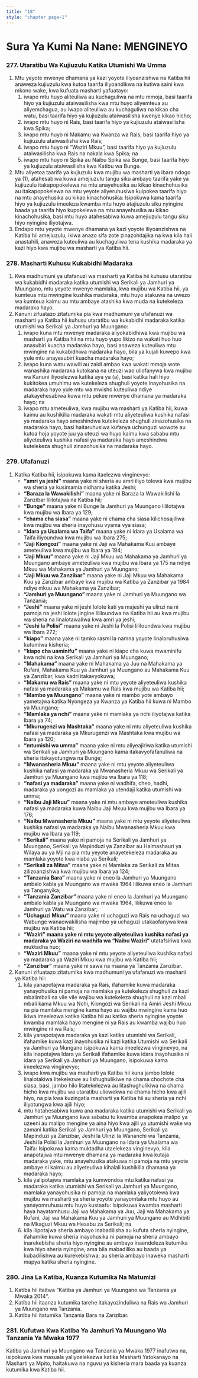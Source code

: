 ```yaml
---
title: "18"
style: "chapter page-1"
---
```


# Sura Ya Kumi Na Nane: MENGINEYO


### 277. Utaratibu Wa Kujiuzulu Katika Utumishi Wa Umma

1. Mtu yeyote mwenye dhamana ya kazi yoyote iliyoanzishwa na Katiba hii anaweza kujiuzulu kwa kutoa taarifa iliyoandikwa na kutiwa saini kwa mkono wake, kwa kufuata masharti yafuatayo:
	1. iwapo mtu huyo aliteuliwa au kuchaguliwa na mtu mmoja, basi taarifa hiyo ya kujiuzulu ataiwasilisha kwa mtu huyo aliyemteua au aliyemchagua, au iwapo aliteuliwa au kuchaguliwa na kikao cha watu, basi taarifa hiyo ya kujiuzulu ataiwasilisha kwenye kikao hicho;
	1. iwapo mtu huyo ni Rais, basi taarifa hiyo ya kujiuzulu ataiwasilisha kwa Spika;
	1. iwapo mtu huyo ni Makamu wa Kwanza wa Rais, basi taarifa hiyo ya kujiuzulu ataiwasilisha kwa Rais;
	1. iwapo mtu huyo ni “Waziri Mkuu”, basi taarifa hiyo ya kujiuzulu ataiwasilisha kwa Rais na nakala kwa Spika; na
	1. iwapo mtu huyo ni Spika au Naibu Spika wa Bunge, basi taarifa hiyo ya kujiuzulu ataiwasilisha kwa Katibu wa Bunge.
1. Mtu aliyetoa taarifa ya kujiuzulu kwa mujibu wa masharti ya ibara ndogo ya (1), atahesabiwa kuwa amejiuzulu tangu siku ambayo taarifa yake ya kujiuzulu itakapopokelewa na mtu anayehusika au kikao kinachohusika au itakapopokelewa na mtu yeyote aliyeruhusiwa kuipokea taarifa hiyo na mtu anayehusika au kikao kinachohusika: Isipokuwa kama taarifa hiyo ya kujiuzulu imeeleza kwamba mtu huyo atajiuzulu siku nyingine baada ya taarifa hiyo kupokelewa na mtu anayehusika au kikao kinachohusika, basi mtu huyo atahesabiwa kuwa amejiuzulu tangu siku hiyo nyingine iliyotajwa.
1. Endapo mtu yeyote mwenye dhamana ya kazi yoyote iliyoanzishwa na Katiba hii amejiuzulu, ikiwa anazo sifa zote zinazohitajika na kwa kila hali anastahili, anaweza kuteuliwa au kuchaguliwa tena kushika madaraka ya kazi hiyo kwa mujibu wa masharti ya Katiba hii.

### 278. Masharti Kuhusu Kukabidhi Madaraka

1. Kwa madhumuni ya ufafanuzi wa masharti ya Katiba hii kuhusu utaratibu wa kukabidhi madaraka katika utumishi wa Serikali ya Jamhuri ya Muungano, mtu yeyote mwenye mamlaka, kwa mujibu wa Katiba hii, ya kumteua mtu mwingine kushika madaraka, mtu huyo atakuwa na uwezo wa kumteua kaimu au mtu ambaye atashika kwa muda na kutekeleza madaraka hayo.
1. Kanuni zifuatazo zitatumika pia kwa madhumuni ya ufafanuzi wa masharti ya Katiba hii kuhusu utaratibu wa kukabidhi madaraka katika utumishi wa Serikali ya Jamhuri ya Muungano:
	1. iwapo kuna mtu mwenye madaraka aliyokabidhiwa kwa mujibu wa masharti ya Katiba hii na mtu huyo yupo likizo na wakati huo huo anasubiri kuacha madaraka hayo, basi anaweza kuteuliwa mtu mwingine na kukabidhiwa madaraka hayo, bila ya kujali kuwepo kwa yule mtu anayesubiri kuacha madaraka hayo;
	1. iwapo kuna watu wawili au zaidi ambao kwa wakati mmoja wote wanashika madaraka kutokana na uteuzi wao uliofanywa kwa mujibu wa Kanuni iliyoelezwa katika aya ya (a), basi katika hali hiyo kukitokea umuhimu wa kutekeleza shughuli yoyote inayohusika na madaraka hayo yule mtu wa mwisho kuteuliwa ndiye atakayehesabiwa kuwa mtu pekee mwenye dhamana ya madaraka hayo; na
	1. iwapo mtu ameteuliwa, kwa mujibu wa masharti ya Katiba hii, kuwa kaimu au kushikilia madaraka wakati mtu aliyeteuliwa kushika nafasi ya madaraka hayo ameshindwa kutekeleza shughuli zinazohusika na madaraka hayo, basi haitaruhusiwa kufanya uchunguzi wowote au kutoa hoja yoyote juu ya uteuzi wa huyo kaimu kwa sababu mtu aliyeteuliwa kushika nafasi ya madaraka hayo ameshindwa kutelekeza shughuli zinazohusika na madaraka hayo.

### 279. Ufafanuzi

1. Katika Katiba hii, isipokuwa kama itaelezwa vinginevyo:
	* __“amri ya jeshi”__ maana yake ni sheria au amri iliyo tolewa kwa mujibu wa sheria ya kusimamia nidhamu katika Jeshi;
	* __“Baraza la Wawakilishi”__ maana yake ni Baraza la Wawakilishi la Zanzibar lililotajwa na Katiba hii;
	* __“Bunge”__ maana yake ni Bunge la Jamhuri ya Muungano lililotajwa kwa mujibu wa Ibara ya 129;
	* __“chama cha siasa”__ maana yake ni chama cha siasa kilichosajiliwa kwa mujibu wa sheria inayohusu vyama vya siasa;
	* __“Idara ya Usalama wa Taifa”__ maana yake ni Idara ya Usalama wa Taifa iliyoundwa kwa mujibu wa Ibara 275;
	* __“Jaji Kiongozi”__ maana yake ni Jaji wa Mahakama Kuu ambaye ameteuliwa kwa mujibu wa Ibara ya 194;
	* __“Jaji Mkuu”__ maana yake ni Jaji Mkuu wa Mahakama ya Jamhuri ya Muungano ambaye ameteuliwa kwa mujibu wa Ibara ya 175 na ndiye Mkuu wa Mahakama ya Jamhuri ya Muungano;
	* __“Jaji Mkuu wa Zanzibar”__ maana yake ni Jaji Mkuu wa Mahakama Kuu ya Zanzibar ambaye kwa mujibu wa Katiba ya Zanzibar ya 1984 ndiye mkuu wa Mahakama ya Zanzibar;
	* __“Jamhuri ya Muungano”__ maana yake ni Jamhuri ya Muungano wa Tanzania;
	* __“Jeshi”__ maana yake ni jeshi lolote kati ya majeshi ya ulinzi na ni pamoja na jeshi lolote jingine lililoundwa na Katiba hii au kwa mujibu wa sheria na linalotawaliwa kwa amri ya jeshi;
	* __“Jeshi la Polisi”__ maana yake ni Jeshi la Polisi lililoundwa kwa mujibu wa Ibara 272;
	* __“kiapo”__ maana yake ni tamko rasmi la namna yoyote linaloruhusiwa kutumiwa kisheria;
	* __“kiapo cha uaminifu”__ maana yake ni kiapo cha kuwa mwaminifu kwa nchi na kwa Serikali ya Jamhuri ya Muungano;
	* __“Mahakama”__ maana yake ni Mahakama ya Juu na Mahakama ya Rufani, Mahakama Kuu ya Jamhuri ya Muungano au Mahakama Kuu ya Zanzibar, kwa kadri itakavyokuwa;
	* __“Makamu wa Rais”__ maana yake ni mtu yeyote aliyeteuliwa kushika nafasi ya madaraka ya Makamu wa Rais kwa mujibu wa Katiba hii;
	* __“Mambo ya Muungano”__ maana yake ni mambo yote ambayo yametajwa katika Nyongeza ya Kwanza ya Katiba hii kuwa ni Mambo ya Muungano;
	* __“Mamlaka ya nchi”__ maana yake ni mamlaka ya nchi iliyotajwa katika Ibara ya 74;
	* __“Mkurugenzi wa Mashtaka”__ maana yake ni mtu aliyeteuliwa kushika nafasi ya madaraka ya Mkurugenzi wa Mashtaka kwa mujibu wa Ibara ya 120;
	* __“mtumishi wa umma”__ maana yake ni mtu aliyeajiriwa katika utumishi wa Serikali ya Jamhuri ya Muungano kama itakavyofafanuliwa na sheria itakayotungwa na Bunge;
	* __“Mwanasheria Mkuu”__ maana yake ni mtu yeyote aliyeteuliwa kushika nafasi ya madaraka ya Mwanasheria Mkuu wa Serikali ya Jamhuri ya Muungano kwa mujibu wa Ibara ya 118;
	* __“nafasi ya madaraka”__ maana yake ni wadhifa, cheo, hadhi, madaraka ya uongozi au mamlaka ya utendaji katika utumishi wa umma;
	* __“Naibu Jaji Mkuu”__ maana yake ni mtu ambaye ameteuliwa kushika nafasi ya madaraka kuwa Naibu Jaji Mkuu kwa mujibu wa Ibara ya 176;
	* __“Naibu Mwanasheria Mkuu”__ maana yake ni mtu yeyote aliyeteuliwa kushika nafasi ya madaraka ya Naibu Mwanasheria Mkuu kwa mujibu wa Ibara ya 119;
	* __“Serikali”__ maana yake ni pamoja na Serikali ya Jamhuri ya Muungano, Serikali ya Mapinduzi ya Zanzibar au Halmashauri ya Wilaya au ya Mji na pia mtu yeyote anayetekeleza madaraka au mamlaka yoyote kwa niaba ya Serikali;
	* __“Serikali za Mitaa”__ maana yake ni Mamlaka za Serikali za Mitaa zilizoanzishwa kwa mujibu wa Ibara ya 124;
	* __“Tanzania Bara”__ maana yake ni eneo la Jamhuri ya Muungano ambalo kabla ya Muungano wa mwaka 1964 lilikuwa eneo la Jamhuri ya Tanganyika;
	* __“Tanzania Zanzibar”__ maana yake ni eneo la Jamhuri ya Muungano ambalo kabla ya Muungano wa mwaka 1964, lilikuwa eneo la Jamhuri ya Watu wa Zanzibar;
	* __“Uchaguzi Mkuu”__ maana yake ni uchaguzi wa Rais na uchaguzi wa Wabunge wanaowakilisha majimbo ya uchaguzi utakaofanywa kwa mujibu wa Katiba hii;
	* __“Waziri” maana yake ni mtu yeyote aliyeteuliwa kushika nafasi ya madaraka ya Waziri na wadhifa wa “Naibu Waziri”__ utatafsiriwa kwa muktadha huo;
	* __“Waziri Mkuu”__ maana yake ni mtu yeyote aliyeteuliwa kushika nafasi ya madaraka ya Waziri Mkuu kwa mujibu wa Katiba hii;
	* __“Zanzibar”__ maana yake ni sawa na maana ya Tanzania Zanzibar.
1. Kanuni zifuatazo zitatumika kwa madhumuni ya ufafanuzi wa masharti ya Katiba hii:
	1. kila yanapotajwa madaraka ya Rais, ifahamike kuwa madaraka yanayohusika ni pamoja na mamlaka ya kutekeleza shughuli za kazi mbalimbali na vile vile wajibu wa kutekeleza shughuli na kazi mbali mbali kama Mkuu wa Nchi, Kiongozi wa Serikali na Amiri Jeshi Mkuu na pia mamlaka mengine kama hayo au wajibu mwingine kama huo ikiwa imeelezwa katika Katiba hii au katika sheria nyingine yoyote kwamba mamlaka hayo mengine ni ya Rais au kwamba wajibu huo mwingine ni wa Rais;
	1. kila yanapotajwa madaraka ya kazi katika utumishi wa Serikali, ifahamike kuwa kazi inayohusika ni kazi katika Utumishi wa Serikali ya Jamhuri ya Mungano isipokuwa kama imeelezwa vinginevyo, na kila inapotajwa Idara ya Serikali ifahamike kuwa idara inayohusika ni idara ya Serikali ya Jamhuri ya Muungano, isipokuwa kama imeelezwa vinginevyo;
	1. iwapo kwa mujibu wa masharti ya Katiba hii kuna jambo lolote linalotakiwa litekelezwe au lishughulikiwe na chama chochote cha siasa, basi, jambo hilo litatekelezwa au litashughulikiwa na chama hicho kwa mujibu wa utaratibu uliowekwa na chama hicho kwa ajili hiyo, na pia kwa kuzingatia masharti ya Katiba hii au sheria ya nchi iliyotungwa kwa ajili hiyo;
	1. mtu hatahesabiwa kuwa ana madaraka katika utumishi wa Serikali ya Jamhuri ya Muungano kwa sababu tu kwamba anapokea malipo ya uzeeni au malipo mengine ya aina hiyo kwa ajili ya utumishi wake wa zamani katika Serikali ya Jamhuri ya Muungano, Serikali ya Mapinduzi ya Zanzibar, Jeshi la Ulinzi la Wananchi wa Tanzania, Jeshi la Polisi la Jamhuri ya Muungano na Idara ya Usalama wa Taifa: Isipokuwa kama muktadha utaelekeza vinginevyo, kila anapotajwa mtu mwenye dhamana ya madaraka kwa kutaja madaraka yake, mtu anayehusika atakuwa ni pamoja na mtu yeyote ambaye ni kaimu au aliyeteuliwa kihalali kushikilia dhamana ya madaraka hayo;
	1. kila yalipotajwa mamlaka ya kumwondoa mtu katika nafasi ya madaraka katika utumishi wa Serikali ya Jamhuri ya Muungano, mamlaka yanayohusika ni pamoja na mamlaka yaliyotolewa kwa mujibu wa masharti ya sheria yoyote yanayomtaka mtu huyo au yanayomruhusu mtu huyo kustaafu: Isipokuwa kwamba masharti haya hayatamhusu Jaji wa Mahakama ya Juu, Jaji wa Mahakama ya Rufani, Jaji wa Mahakama Kuu ya Jamhuri ya Muungano au Mdhibiti na Mkaguzi Mkuu wa Hesabu za Serikali; na
	1. kila ilipotajwa sheria ambayo inabadilisha au kufuta sheria nyingine, ifahamike kuwa sheria inayohusika ni pamoja na sheria ambayo inarekebisha sheria hiyo nyingine au ambayo inaendeleza kutumika kwa hiyo sheria nyingine, ama bila mabadiliko au baada ya kubadilishwa au kurekebishwa; au sheria ambayo inaweka masharti mapya katika sheria nyingine.

### 280. Jina La Katiba, Kuanza Kutumika Na Matumizi

1. Katiba hii itaitwa “Katiba ya Jamhuri ya Muungano wa Tanzania ya Mwaka 2014”.
1. Katiba hii itaanza kutumika tarehe itakayozinduliwa na Rais wa Jamhuri ya Muungano wa Tanzania.
1. Katiba hii itatumika Tanzania Bara na Zanzibar.

### 281. Kufutwa Kwa Katiba Ya Jamhuri Ya Muungano Wa Tanzania Ya Mwaka 1977

Katiba ya Jamhuri ya Muungano wa Tanzania ya Mwaka 1977 inafutwa na, isipokuwa kwa masuala yaliyoelekezwa katika Masharti Yatokanayo na Masharti ya Mpito, haitakuwa na nguvu ya kisheria mara baada ya kuanza kutumika kwa Katiba hii.
